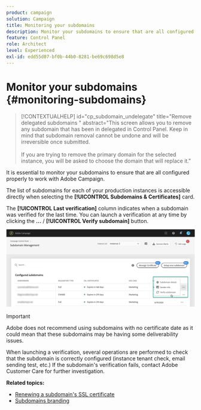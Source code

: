 ```yaml
---
product: campaign
solution: Campaign 
title: Monitoring your subdomains
description: Monitor your subdomains to ensure that are all configured properly to work with Adobe Campaign.
feature: Control Panel
role: Architect
level: Experienced
exl-id: edd55d07-bf0b-44b0-8281-be69c698d5e8
---
```

# Monitor your subdomains {#monitoring-subdomains}

>[!CONTEXTUALHELP]
>id="cp_subdomain_undelegate"
>title="Remove delegated subdomains "
>abstract="This screen allows you to remove any subdomain that has been in delegated in Control Panel. Keep in mind that subdomain removal cannot be undone and will be irreversible once submitted.<br><br>If you are trying to remove the primary domain for the selected instance, you will be asked to choose the domain that will replace it."

It is essential to monitor your subdomains to ensure that are all configured properly to work with Adobe Campaign.

The list of subdomains for each of your production instances is accessible directly when selecting the **[!UICONTROL Subdomains & Certificates]** card.

The **[!UICONTROL Last verification]** column indicates when a subdomain was verified for the last time. You can launch a verification at any time by clicking the **...** / **[!UICONTROL Verify subdomain]** button.

![](assets/subdomain_verification.png)

>[!IMPORTANT]
>
>Adobe does not recommend using subdomains with no certificate date as it could mean that these subdomains may be having some deliverability issues.

When launching a verification, several operations are performed to check that the subdomain is correctly configured (instance tenant check, email sending test, etc.) If the subdomain's verification fails, contact Adobe Customer Care for further investigation.

**Related topics:**

* [Renewing a subdomain's SSL certificate](../../subdomains-certificates/using/renewing-subdomain-certificate.md)
* [Subdomains branding](../../subdomains-certificates/using/subdomains-branding.md)
